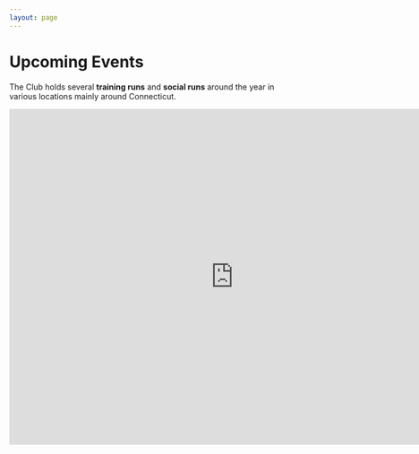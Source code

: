 ```yaml
---
layout: page
---
```


# Upcoming Events
The Club holds several **training runs** and **social runs** around the year in various locations mainly around Connecticut.

<iframe style="border-width: 0;" src="https://www.google.com/calendar/embed?title=Shenipsit%20Striders%20Events&amp;showTitle=0&amp;mode=AGENDA&amp;height=600&amp;wkst=2&amp;bgcolor=%23FFFFFF&amp;src=smi0cl5vgovhjimvko96vcesn8%40group.calendar.google.com&amp;color=%23125A12&amp;ctz=America%2FNew_York" width="800" height="600" frameborder="0" scrolling="no"></iframe>